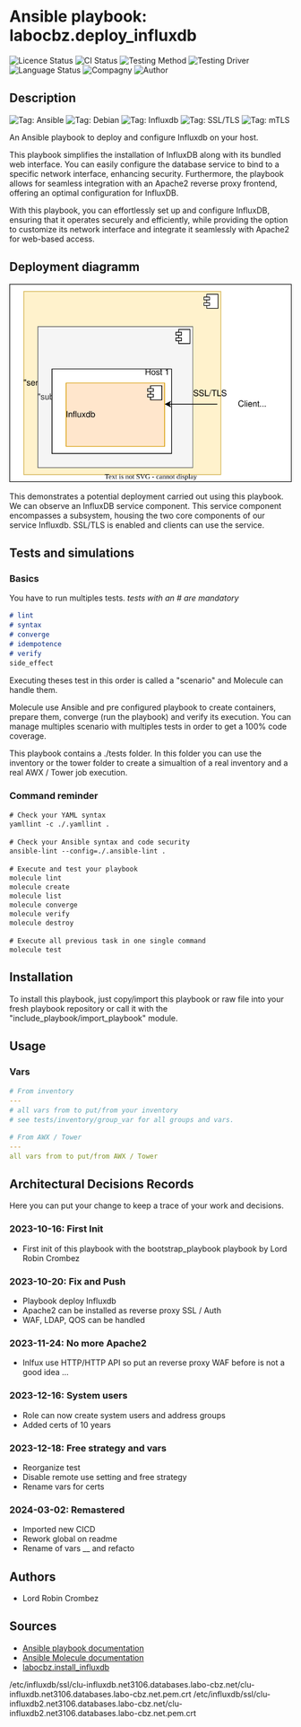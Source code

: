 # Ansible playbook: labocbz.deploy_influxdb

![Licence Status](https://img.shields.io/badge/licence-MIT-brightgreen)
![CI Status](https://img.shields.io/badge/CI-success-brightgreen)
![Testing Method](https://img.shields.io/badge/Testing%20Method-Ansible%20Molecule-blueviolet)
![Testing Driver](https://img.shields.io/badge/Testing%20Driver-docker-blueviolet)
![Language Status](https://img.shields.io/badge/language-Ansible-red)
![Compagny](https://img.shields.io/badge/Compagny-Labo--CBZ-blue)
![Author](https://img.shields.io/badge/Author-Lord%20Robin%20Crombez-blue)

## Description

![Tag: Ansible](https://img.shields.io/badge/Tech-Ansible-orange)
![Tag: Debian](https://img.shields.io/badge/Tech-Debian-orange)
![Tag: Influxdb](https://img.shields.io/badge/Tech-Influxdb-orange)
![Tag: SSL/TLS](https://img.shields.io/badge/Tech-SSL%2FTLS-orange)
![Tag: mTLS](https://img.shields.io/badge/Tech-mTLS-orange)

An Ansible playbook to deploy and configure Influxdb on your host.

This playbook simplifies the installation of InfluxDB along with its bundled web interface. You can easily configure the database service to bind to a specific network interface, enhancing security. Furthermore, the playbook allows for seamless integration with an Apache2 reverse proxy frontend, offering an optimal configuration for InfluxDB.

With this playbook, you can effortlessly set up and configure InfluxDB, ensuring that it operates securely and efficiently, while providing the option to customize its network interface and integrate it seamlessly with Apache2 for web-based access.

## Deployment diagramm

![](./assets/Ansible-Playbook-Labocbz-Deploy-Influxdb.drawio.svg)

This demonstrates a potential deployment carried out using this playbook. We can observe an InfluxDB service component. This service component encompasses a subsystem, housing the two core components of our service Influxdb. SSL/TLS is enabled and clients can use the service.

## Tests and simulations

### Basics

You have to run multiples tests. *tests with an # are mandatory*

```MARKDOWN
# lint
# syntax
# converge
# idempotence
# verify
side_effect
```

Executing theses test in this order is called a "scenario" and Molecule can handle them.

Molecule use Ansible and pre configured playbook to create containers, prepare them, converge (run the playbook) and verify its execution.
You can manage multiples scenario with multiples tests in order to get a 100% code coverage.

This playbook contains a ./tests folder. In this folder you can use the inventory or the tower folder to create a simualtion of a real inventory and a real AWX / Tower job execution.

### Command reminder

```SHELL
# Check your YAML syntax
yamllint -c ./.yamllint .

# Check your Ansible syntax and code security
ansible-lint --config=./.ansible-lint .

# Execute and test your playbook
molecule lint
molecule create
molecule list
molecule converge
molecule verify
molecule destroy

# Execute all previous task in one single command
molecule test
```

## Installation

To install this playbook, just copy/import this playbook or raw file into your fresh playbook repository or call it with the "include_playbook/import_playbook" module.

## Usage

### Vars

```YAML
# From inventory
---
# all vars from to put/from your inventory
# see tests/inventory/group_var for all groups and vars.
```

```YAML
# From AWX / Tower
---
all vars from to put/from AWX / Tower
```

## Architectural Decisions Records

Here you can put your change to keep a trace of your work and decisions.

### 2023-10-16: First Init

* First init of this playbook with the bootstrap_playbook playbook by Lord Robin Crombez

### 2023-10-20: Fix and Push

* Playbook deploy Influxdb
* Apache2 can be installed as reverse proxy SSL / Auth
* WAF, LDAP, QOS can be handled

### 2023-11-24: No more Apache2

* Inlfux use HTTP/HTTP API so put an reverse proxy WAF before is not a good idea ...

### 2023-12-16: System users

* Role can now create system users and address groups
* Added certs of 10 years

### 2023-12-18: Free strategy and vars

* Reorganize test
* Disable remote use setting and free strategy
* Rename vars for certs

### 2024-03-02: Remastered

* Imported new CICD
* Rework global on readme
* Rename of vars __ and refacto

## Authors

* Lord Robin Crombez

## Sources

* [Ansible playbook documentation](https://docs.ansible.com/ansible/latest/playbook_guide/playbooks_reuse_playbooks.html)
* [Ansible Molecule documentation](https://molecule.readthedocs.io/)
* [labocbz.install_influxdb](https://github.com/CBZ-D-velop/Ansible-Role-Labocbz-Install-Influxdb.git)


/etc/influxdb/ssl/clu-influxdb.net3106.databases.labo-cbz.net/clu-influxdb.net3106.databases.labo-cbz.net.pem.crt
/etc/influxdb/ssl/clu-influxdb2.net3106.databases.labo-cbz.net/clu-influxdb2.net3106.databases.labo-cbz.net.pem.crt